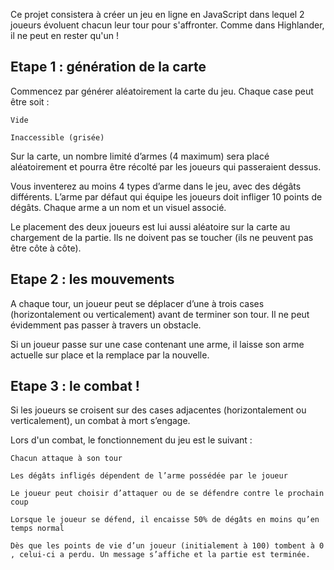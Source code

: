 
Ce projet consistera à créer un jeu en ligne en JavaScript dans lequel 2 joueurs évoluent chacun leur tour pour s'affronter. Comme dans Highlander, il ne peut en rester qu'un !

## Etape 1 : génération de la carte

Commencez par générer aléatoirement la carte du jeu. Chaque case peut être soit :

    Vide

    Inaccessible (grisée)

Sur la carte, un nombre limité d’armes (4 maximum) sera placé aléatoirement et pourra être récolté par les joueurs qui passeraient dessus.

Vous inventerez au moins 4 types d’arme dans le jeu, avec des dégâts différents. L’arme par défaut qui équipe les joueurs doit infliger 10 points de dégâts. Chaque arme a un nom et un visuel associé.

Le placement des deux joueurs est lui aussi aléatoire sur la carte au chargement de la partie. Ils ne doivent pas se toucher (ils ne peuvent pas être côte à côte).


## Etape 2 : les mouvements

A chaque tour, un joueur peut se déplacer d’une à trois cases (horizontalement ou verticalement) avant de terminer son tour. Il ne peut évidemment pas passer à travers un obstacle.

Si un joueur passe sur une case contenant une arme, il laisse son arme actuelle sur place et la remplace par la nouvelle.



## Etape 3 : le combat !

Si les joueurs se croisent sur des cases adjacentes (horizontalement ou verticalement), un combat à mort s’engage.

Lors d'un combat, le fonctionnement du jeu est le suivant :

    Chacun attaque à son tour

    Les dégâts infligés dépendent de l’arme possédée par le joueur

    Le joueur peut choisir d’attaquer ou de se défendre contre le prochain coup

    Lorsque le joueur se défend, il encaisse 50% de dégâts en moins qu’en temps normal

    Dès que les points de vie d’un joueur (initialement à 100) tombent à 0 , celui-ci a perdu. Un message s’affiche et la partie est terminée.
    
    
